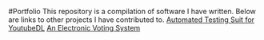 #Portfolio
This repository is a compilation of software I have written.
Below are links to other projects I have contributed to.
[Automated Testing Suit for YoutubeDL](https://github.com/bellmj/the-News-Team)
[An Electronic Voting System](https://github.com/bellmj/csci360jake-matt)
